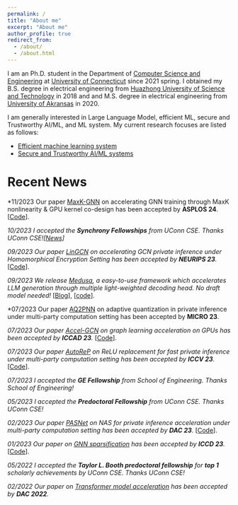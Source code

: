 ```yaml
---
permalink: /
title: "About me"
excerpt: "About me"
author_profile: true
redirect_from: 
  - /about/
  - /about.html
---
```



I am an Ph.D. student in the Department of [Computer Science and Engineering](https://www.cse.uconn.edu/) at [University of Connecticut](https://uconn.edu/) since 2021 spring. I obtained my B.S. degree in electrical engineering from [Huazhong University of Science and Technology](http://english.hust.edu.cn/) in 2018 and and M.S. degree in electrical engineering from [University of Akransas](https://www.uark.edu/) in 2020.

I am generally interested in Large Language Model, efficient ML, secure and Trustworthy AI/ML, and ML system. My current research focuses are listed as follows:

 - [Efficient machine learning system](/research/#mlsys)
 - [Secure and Trustworthy AI/ML systems](/research/#ai)

Recent News
======

*11/2023 Our paper [MaxK-GNN](https://arxiv.org/abs/2312.08656) on accelerating GNN training through MaxK nonlinearity & GPU kernel co-design has been accepted by **ASPLOS 24**. \[[Code](https://github.com/harveyp123/MaxK-GNN)\].

*10/2023 I accepted the **Synchrony Fellowships** from UConn CSE. Thanks UConn CSE!\[[News](https://cacc.engr.uconn.edu/about/centers/synchrony/synchrony-fellowship-awards)\]*

*09/2023 Our paper [LinGCN](http://arxiv.org/abs/2309.14331) on accelerating GCN private inference under Homomorphical Encryption Setting has been accepted by **NEURIPS 23**.* \[[Code](https://github.com/harveyp123/LinGCN-Neurips23)\].

*09/2023 We release [Medusa](https://sites.google.com/view/medusa-llm), a easy-to-use framework which accelerates LLM generation through multiple light-weighted decoding head. No draft model needed!* \[[Blog](https://sites.google.com/view/medusa-llm)\], \[[code](https://github.com/FasterDecoding/Medusa)\].

*07/2023 Our paper [AQ2PNN](https://dl.acm.org/doi/10.1145/3613424.3614297) on adaptive quantization in private inference under multi-party computation setting has been accepted by **MICRO 23**.  

*07/2023 Our paper [Accel-GCN](https://arxiv.org/abs/2308.11825) on graph learning acceleration on GPUs has been accepted by **ICCAD 23**.* \[[Code](https://github.com/xiexi1990/iccad-accel-gnn)\].

*07/2023 Our paper [AutoReP](https://arxiv.org/abs/2308.10134) on ReLU replacement for fast private inference under multi-party computation setting has been accepted by **ICCV 23**.* \[[Code](https://github.com/harveyp123/AutoReP)\].


*07/2023 I accepted the **GE Fellowship** from School of Engineering. Thanks School of Engineering!*

*05/2023 I accepted the **Predoctoral Fellowship** from UConn CSE. Thanks UConn CSE!*

*02/2023 Our paper [PASNet](https://arxiv.org/abs/2306.15513) on NAS for private inference acceleration under multi-party computation setting has been accepted by **DAC 23**.* \[[Code](https://github.com/HarveyP123/PASNet-DAC2023)\].

*01/2023 Our paper on [GNN sparsification](https://arxiv.org/abs/2209.04766) has been accepted by **ICCD 23**.* \[[Code](https://github.com/harveyp123/ICCD_SpTrn_SLR)\].

*05/2022 I accepted the **Taylor L. Booth predoctoral fellowship** for **top 1** scholarly achievements by UConn CSE. Thanks UConn CSE!*

*02/2022 Our paper on [Transformer model acceleration](https://arxiv.org/abs/2208.03646) has been accepted by **DAC 2022**.*




<!-- *01/2023 Our paper on [MVCD Breaker](https://ieeexplore.ieee.org/abstract/document/10032635/) has been accepted by **IEEE TIA**.* -->


